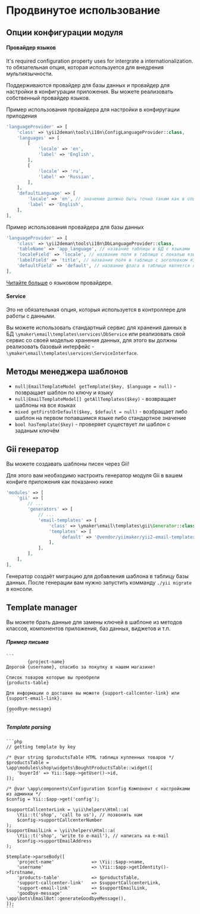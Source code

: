 Продвинутое использование
=========================

Опции конфигурации модуля
-------------------------

#### Провайдер языков
It's required configuration property uses for intergrate a internationalization.
то обязательная опция, которая используется для внедрения мультиязычности.

Поддерживаются провайдер для базы данных и провайдер для настройки в конфигурации приложения.
Вы можете реализовать собственный провайдер языков.

Пример использования провайдера для настройки в конфиругации прилодения
```php
'languageProvider' => [
    'class' => \yii2deman\tools\i18n\ConfigLanguageProvider::class,
    'languages' => [
        [
            'locale' => 'en',
            'label' => 'English',
        ],
        [
            'locale' => 'ru',
            'label' => 'Russian',
        ],
    ],
    'defaultLanguage' => [
        'locale' => 'en', // значение должно быть точно таким как в опции приложения language
        'label' => 'English',
    ],
],
```

Пример использования провайдера для базы данных
```php
'languageProvider' => [
    'class' => \yii2deman\tools\i18n\DbLanguageProvider::class,
    'tableName' => 'app_language', // название таблицы в БД с языками
    'localeField' => 'locale', // название поля в таблице с локалью языка
    'labelField' => 'title', // название поля в таблице с зоголовком языка
    'defaultField' => 'default', // название флага в таблице является ли язык стандартным
],
```

[Читайте больше](https://github.com/yii2deman/yii2deman-language-provider) о языковом провайдере.

#### Service
Это не обязательная опция, которыя используется в контроллере для работы с данными.

Вы можете использовать стандартный сервис для хранения данных в БД `\ymaker\email\templates\services\DbService`
или реализовать свой сервис со своей моделью хранения данных,
для этого вы должны реализовать базовый интерфейс - `\ymaker\email\templates\services\ServiceInterface`.

Методы менеджера шаблонов
-------------------------

* `null|EmailTemplateModel getTemplate($key, $language = null)` - позвращает шаблон по ключу и языку
* `null|EmailTemplateModel[] getAllTemplates($key)` - возвращает шаблоны на все языках
* `mixed getFirstOrDefault($key, $default = null)` - возбращает либо шаблон на первом попавшимся языке либо стандартное значение
* `bool hasTemplate($key)` - проверяет существует ли шаблон с заданым ключём

Gii генератор
-------------

Вы можете создавать шаблоны писен через Gii!

Для этого вам необходимо настроить генератор модуля Gii в вашем конфиге приложения
как показанно ниже 
```php
'modules' => [
    'gii' => [
        // ...
        'generators' => [
            // ...
            'email-templates' => [
                'class' => \ymaker\email\templates\gii\Generator::class,
                'templates' => [
                    'default' => '@vendor/yiimaker/yii2-email-templates/src/gii/default',
                ],
            ],
        ],
    ],
],
```

Генератор создаёт миграцию для добавления шаблона в таблицу базы данных.
После генерации вам нужно запустить комманду `./yii migrate` в консоли.

Template manager
----------------

Вы можете брать данные для замены ключей в шаблоне из методов классов, компонентов приложения, баз данных, виджетов и т.п.

##### Пример письма
    
    ```
            {project-name}
    Дорогой {username}, спасибо за покупку в нашем магазине!
    
    Список товаров которые вы преобрели
    {products-table}
    
    Для информации о доставке вы можете {support-callcenter-link} или {support-email-link}.
    
    {goodbye-message}
    ```
    
##### Template parsing

    ```php
    // getting template by key
    
    /* @var string $productsTable HTML таблица купленных товаров */
    $productsTable = \app\modules\shop\widgets\BoughtProductsTable::widget([
        'buyerId' => Yii::$app->getUser()->id,
    ]);
    
    /* @var \app\components\Configuration $config Компонент с настройками из админки */
    $config = Yii::$app->get('config');
    
    $supportCallcenterLink = \yii\helpers\Html::a(
        \Yii::t('shop', 'call to us'), // позвонить нам
        $config->supportCallcenterNumber
    );
    $supportEmailLink = \yii\helpers\Html::a(
        \Yii::t('shop', 'write to e-mail'), // написать на e-mail
        $config->supportEmailAddress
    );
    
    $template->parseBody([
        'project-name'              => \Yii::$app->name,
        'username'                  => \Yii::$app->getIdentity()->firstname,
        'products-table'            => $productsTable,
        'support-callcenter-link'   => $supportCallcenterLink,
        'support-email-link'        => $supportEmailLink,
        'goodbye-message'           => \app\bots\EmailBot::generateGoodbyeMessage(),
    ]);
    ```
